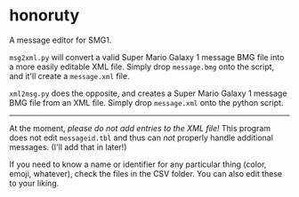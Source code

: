# honoruty
A message editor for SMG1.

`msg2xml.py` will convert a valid Super Mario Galaxy 1 message BMG file into a more easily editable XML file. Simply drop `message.bmg` onto the script, and it'll create a `message.xml` file.

`xml2msg.py` does the opposite, and creates a Super Mario Galaxy 1 message BMG file from an XML file.  Simply drop `message.xml` onto the python script.


---


At the moment, _please do not add entries to the XML file!_ This program does not edit `messageid.tbl` and thus can _not_ properly handle additional messages.  (I'll add that in later!)

If you need to know a name or identifier for any particular thing (color, emoji, whatever), check the files in the CSV folder. You can also edit these to your liking. 

